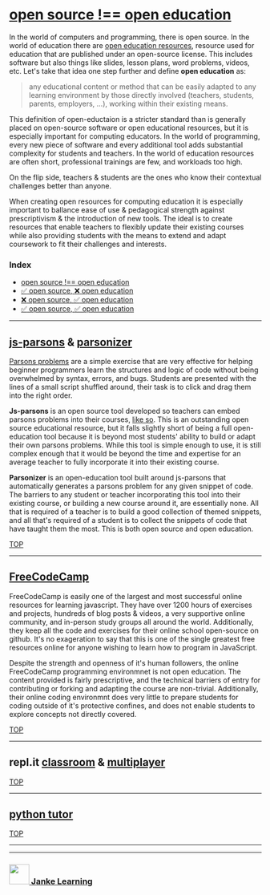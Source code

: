 # [open source !== open education](https://janke-learning.github.io/fosdem-2019/#/open-source-open-education)


In the world of computers and programming, there is open source.  In the world of education there are [open education resources](https://opensource.com/resources/what-open-education), resource used for education that are published under an open-source license.  This includes software but also things like slides, lesson plans, word problems, videos, etc. Let's take that idea one step further and define __open education__ as:

> any educational content or method that can be easily adapted to any learning environment by those directly involved (teachers, students, parents, employers, ...), working within their existing means.

This definition of open-eductaion is a stricter standard than is generally placed on open-source software or open educational resources, but it is especially important for computing educators. In the world of programming, every new piece of software and every additional tool adds substantial complexity for students and teachers.  In the world of education resources are often short, professional trainings are few, and workloads too high.  

On the flip side, teachers & students are the ones who know their contextual challenges better than anyone. 

When creating open resources for computing education it is especially important to ballance ease of use & pedagogical strength against prescriptivism & the introduction of new tools. The ideal is to create resources that enable teachers to flexibly update their existing courses while also providing students with the means to extend and adapt coursework to fit their challenges and interests.

### Index
* [open source !== open education](#js-parsons---parsonizer)
* [:white_check_mark: open source, :x: open education](#freecodecamp) 
* [:x: open source, :white_check_mark: open education](#repl-it-classroom---multiplayer)  
* [:white_check_mark: open source, :white_check_mark: open education](#python-tutor)

---

## [js-parsons](http://js-parsons.github.io/) & [parsonizer](https://janke-learning.github.io/parsonizer/)

[Parsons problems](https://interactivepython.org/runestone/static/sigcse2017/Directives/mixedUp.html) are a simple exercise that are very effective for helping beginner programmers learn the structures and logic of code without being overwhelmed by syntax, errors, and bugs.  Students are presented with the lines of a small script shuffled around, their task is to click and drag them into the right order.

__Js-parsons__ is an open source tool developed so teachers can embed parsons problems into their courses, [like so](https://janke-learning.github.io/parsons-control-flow/).  This is an outstanding open source educational resource, but it falls slightly short of being a full open-education tool because it is beyond most students' ability to build or adapt their own parsons problems.  While this tool is simple enough to use, it is still complex enough that it would be beyond the time and expertise for an average teacher to fully incorporate it into their existing course.

__Parsonizer__ is an open-education tool built around js-parsons that automatically generates a parsons problem for any given snippet of code.  The barriers to any student or teacher incorporating this tool into their existing course, or building a new course around it, are essentially none. All that is required of a teacher is to build a good collection of themed snippets, and all that's required of a student is to collect the snippets of code that have taught them the most.  This is both open source and open education.

[TOP](#)

---

## [FreeCodeCamp](https://www.freecodecamp.org/)

FreeCodeCamp is easily one of the largest and most successful online resources for learning javascript.  They have over 1200 hours of exercises and projects, hundreds of blog posts & videos, a very supportive online community, and in-person study groups all around the world.  Additionally, they keep all the code and exercises for their online school open-source on github.    It's no exageration to say that this is one of the single greatest free resources online for anyone wishing to learn how to program in JavaScript.

Despite the strength and openness of it's human followers, the online FreeCodeCamp programming environmnet is not open education.  The content provided is fairly prescriptive, and the technical barriers of entry for contributing or forking and adapting the course are non-trivial. Additionally, their online coding environmnt does very little to prepare students for coding outside of it's protective confines, and does not enable students to explore concepts not directly covered.  

[TOP](#)

---

## repl.it [classroom](https://repl.it/site/blog/classroomoverview) & [multiplayer](https://repl.it/site/blog/multi)

[TOP](#)

---

## [python tutor](http://www.pythontutor.com/)

[TOP](#)

___
___
### <a href="http://janke-learning.org" target="_blank"><img src="https://user-images.githubusercontent.com/18554853/50098409-22575780-021c-11e9-99e1-962787adaded.png" width="40" height="40"></img> Janke Learning</a>
